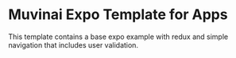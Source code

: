 # Muvinai Expo Template for Apps

This template contains a base expo example with redux and simple navigation that includes user validation. 

